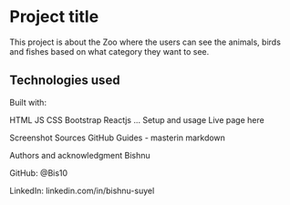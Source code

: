 # Project title

This project is about the Zoo where the users can see the animals, birds and fishes based on what category they want to see.

## Technologies used

Built with:

HTML
JS
CSS
Bootstrap
Reactjs
...
Setup and usage
Live page here

Screenshot
Sources
GitHub Guides - masterin markdown

Authors and acknowledgment
Bishnu

GitHub: @Bis10

LinkedIn: linkedin.com/in/bishnu-suyel
